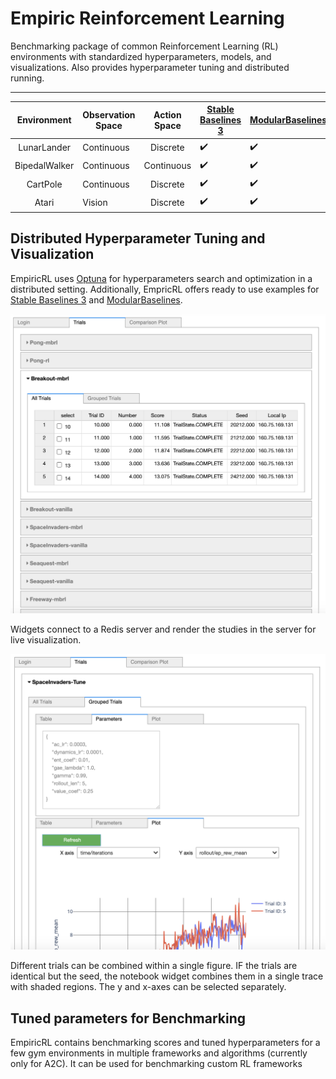 # Empiric Reinforcement Learning

Benchmarking package of common Reinforcement Learning (RL) environments with standardized hyperparameters, models, and visualizations. Also provides hyperparameter tuning and distributed running.

- - -




|  Environment  | Observation Space | Action Space | [Stable Baselines 3](https://github.com/DLR-RM/stable-baselines3)   | [ModularBaselines](https://github.com/TolgaOk/Modular-Baselines) | Ray Rllib |
|:-------------:|-------------------|:------------:|--------------------|------------------|-----------|
|  LunarLander  | Continuous        | Discrete     | :heavy_check_mark: |:heavy_check_mark:|           |
| BipedalWalker | Continuous        | Continuous   | :heavy_check_mark: |:heavy_check_mark:|           |
| CartPole      | Continuous        | Discrete     | :heavy_check_mark: |:heavy_check_mark:|           |
| Atari         | Vision            | Discrete     | :heavy_check_mark: |:heavy_check_mark:|           |

## Distributed Hyperparameter Tuning and Visualization

EmpiricRL uses [Optuna](https://optuna.org/) for hyperparameters search and optimization in a distributed setting. Additionally, EmpricRL offers ready to use examples for [Stable Baselines 3](https://github.com/DLR-RM/stable-baselines3) and [ModularBaselines](https://github.com/TolgaOk/Modular-Baselines).

![Figure](distributed-tune.png "EmpiricRL Notebook Widget")

Widgets connect to a Redis server and render the studies in the server for live visualization.    

![Figure](widget-plotting.png "Plotting and Logging")

Different trials can be combined within a single figure. IF the trials are identical but the seed, the notebook widget combines them in a single trace with shaded regions. The y and x-axes can be selected separately.

## Tuned parameters for Benchmarking

EmpiricRL contains benchmarking scores and tuned hyperparameters for a few gym environments in multiple frameworks and algorithms (currently only for A2C). It can be used for benchmarking custom RL frameworks